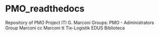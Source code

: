 # PMO_readthedocs
Repository of PMO Project ITI G. Marconi
	Groups: 
		PMO - Administrators Group
		Marconi cc
		Marconi tt
		Tix-Logistik
		EDUS
		Biblioteca
